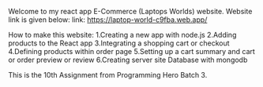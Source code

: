 Welcome to my react app E-Commerce (Laptops Worlds) website.
Website link is given below:
link: https://laptop-world-c9fba.web.app/

How to make this website: 
1.Creating a new app with node.js
2.Adding products to the React app
3.Integrating a shopping cart or checkout
4.Defining products within order page
5.Setting up a cart summary and cart or order preview or review
6.Creating server site Database with mongodb

This is the 10th Assignment from Programming Hero Batch 3.